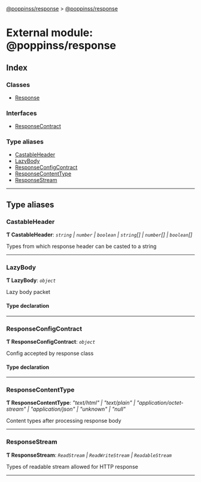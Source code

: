 [@poppinss/response](../README.md) > [@poppinss/response](../modules/_poppinss_response.md)

# External module: @poppinss/response

## Index

### Classes

* [Response](../classes/_poppinss_response.response.md)

### Interfaces

* [ResponseContract](../interfaces/_poppinss_response.responsecontract.md)

### Type aliases

* [CastableHeader](_poppinss_response.md#castableheader)
* [LazyBody](_poppinss_response.md#lazybody)
* [ResponseConfigContract](_poppinss_response.md#responseconfigcontract)
* [ResponseContentType](_poppinss_response.md#responsecontenttype)
* [ResponseStream](_poppinss_response.md#responsestream)

---

## Type aliases

<a id="castableheader"></a>

###  CastableHeader

**Ƭ CastableHeader**: *`string` \| `number` \| `boolean` \| `string`[] \| `number`[] \| `boolean`[]*

Types from which response header can be casted to a string

___
<a id="lazybody"></a>

###  LazyBody

**Ƭ LazyBody**: *`object`*

Lazy body packet

#### Type declaration

___
<a id="responseconfigcontract"></a>

###  ResponseConfigContract

**Ƭ ResponseConfigContract**: *`object`*

Config accepted by response class

#### Type declaration

___
<a id="responsecontenttype"></a>

###  ResponseContentType

**Ƭ ResponseContentType**: *"text/html" \| "text/plain" \| "application/octet-stream" \| "application/json" \| "unknown" \| "null"*

Content types after processing response body

___
<a id="responsestream"></a>

###  ResponseStream

**Ƭ ResponseStream**: *`ReadStream` \| `ReadWriteStream` \| `ReadableStream`*

Types of readable stream allowed for HTTP response

___

